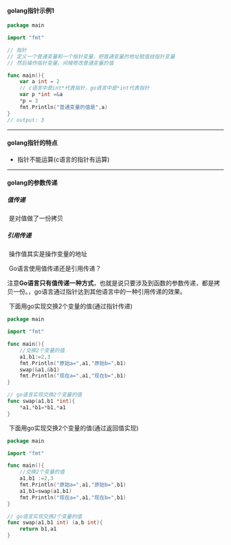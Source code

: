 #### golang指针示例1

```go
package main

import "fmt"

// 指针
// 定义一个普通变量和一个指针变量，把普通变量的地址赋值给指针变量
// 然后操作指针变量，间接修改普通变量的值

func main(){
	var a int = 2
	// c语言中是int*代表指针，go语言中是*int代表指针
	var p *int =&a
	*p = 3
	fmt.Println("普通变量的值是",a)
}
// output: 3
```

---

#### golang指针的特点

- 指针不能运算(c语言的指针有运算)

---

#### golang的参数传递

##### 值传递

​	是对值做了一份拷贝

##### 引用传递

​	操作值其实是操作变量的地址

​	Go语言使用值传递还是引用传递？

注意**Go语言只有值传递一种方式**，也就是说只要涉及到函数的参数传递，都是拷贝一份。，go语言通过指针达到其他语言中的一种引用传递的效果。

​	下面用go实现交换2个变量的值(通过指针传递)

```go
package main

import "fmt"

func main(){
	//交换2个变量的值
	a1,b1:=2,3
	fmt.Println("原始a=",a1,"原始b=",b1)
	swap(&a1,&b1)
	fmt.Println("现在a=",a1,"现在b=",b1)
}

// go语言实现交换2个变量的值
func swap(a1,b1 *int){
	*a1,*b1=*b1,*a1
}
```

​	下面用go实现交换2个变量的值(通过返回值实现)

```go
package main

import "fmt"

func main(){
	//交换2个变量的值
	a1,b1 :=2,3
	fmt.Println("原始a=",a1,"原始b=",b1)
	a1,b1=swap(a1,b1)
	fmt.Println("现在a=",a1,"现在b=",b1)
}

// go语言实现交换2个变量的值
func swap(a1,b1 int) (a,b int){
	return b1,a1
}
```

